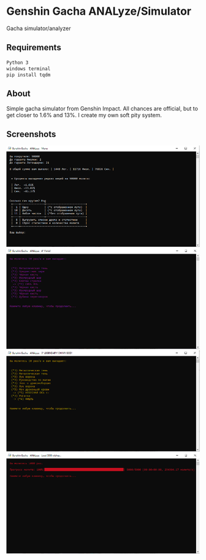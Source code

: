 # Genshin Gacha ANALyze/Simulator

Gacha simulator/analyzer

## Requirements

```
Python 3
windows terminal
pip install tqdm
```

## About

Simple gacha simulator from Genshin Impact. All chances are official, but to get closer to 1.6% and 13%. I create my own soft pity system.

## Screenshots

![](screenshots/1.png)
![](screenshots/2.png)
![](screenshots/3.png)
![](screenshots/4.png)